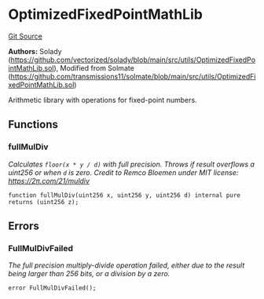# OptimizedFixedPointMathLib
[Git Source](https://github.com/VerisLabs/KAM/blob/bbd875989135c7d3f313fa3fcc61e94d6afb4346/src/libraries/OptimizedFixedPointMathLib.sol)

**Authors:**
Solady (https://github.com/vectorized/solady/blob/main/src/utils/OptimizedFixedPointMathLib.sol), Modified from Solmate
(https://github.com/transmissions11/solmate/blob/main/src/utils/OptimizedFixedPointMathLib.sol)

Arithmetic library with operations for fixed-point numbers.


## Functions
### fullMulDiv

*Calculates `floor(x * y / d)` with full precision.
Throws if result overflows a uint256 or when `d` is zero.
Credit to Remco Bloemen under MIT license: https://2π.com/21/muldiv*


```solidity
function fullMulDiv(uint256 x, uint256 y, uint256 d) internal pure returns (uint256 z);
```

## Errors
### FullMulDivFailed
*The full precision multiply-divide operation failed, either due
to the result being larger than 256 bits, or a division by a zero.*


```solidity
error FullMulDivFailed();
```

